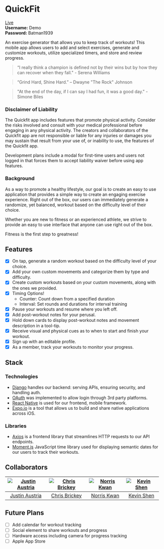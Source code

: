 # QuickFit

[Live](https://nrrs.github.io/quickfit-app)<br/>
**Username:** Demo<br/>
**Password:** Batman1939

An exercise generator that allows you to keep track of workouts! This mobile app allows users to add and select exercises, generate and customize workouts, utilize specialized timers, and store and review progress.

>“I really think a champion is defined not by their wins but by how they can recover when they fall." - Serena Williams

>“Grind Hard, Shine Hard.” – Dwayne "The Rock" Johnson

>"At the end of the day, if I can say I had fun, it was a good day." - Simone Biles

### Disclaimer of Liability
The Quickfit app includes features that promote physical activity.  Consider the risks involved and consult with your medical professional before engaging in any physical activity. The creators and collaborators of the Quickfit app are not responsible or liable for any injuries or damages you may sustain that result from your use of, or inability to use, the features of the Quickfit app.

Development plans include a modal for first-time users and users not logged in that forces them to accept liability waiver before using app features.

### Background

As a way to promote a healthy lifestyle, our goal is to create an easy to use application that provides a simple way to create an engaging exercise experience. Right out of the box, our users can immediately generate a randomize, yet balanced, workout based on the  difficulty level of their choice.

Whether you are new to fitness or an experienced athlete, we strive to provide an easy to use interface that anyone can use right out of the box.

Fitness is the first step to greatness!

## Features

- [x] On tap, generate a random workout based on the difficulty level of your choice.
- [x] Add your own custom movements and categorize them by type and difficulty.
- [x] Create custom workouts based on your custom movements, along with the ones we provided.
- [x] Timing Options!
  * Counter: Count down from a specified duration
  * Interval: Set rounds and durations for interval training
- [x] Pause your workouts and resume where you left off.
- [x] Add post-workout notes for your perusal.
- [x] Hold down cards to display post-workout notes and movement description in a tool-tip.
- [x] Receive visual and physical cues as to when to start and finish your workout.
- [x] Sign up with an editable profile.
- [x] As a member, track your workouts to monitor your progress.

## Stack

### Technologies
- [Django](https://www.djangoproject.com/) handles our backend: serving APIs, ensuring security, and handling auth.
- [OAuth](https://oauth.net/) was implemented to allow login through 3rd party platforms.
- [React Native](https://facebook.github.io/react-native/) is used for our frontend, mobile framework.
- [Expo.io](https://expo.io) is a tool that allows us to build and share native applications across iOS.

### Libraries
- [Axios](https://github.com/mzabriskie/axios) is a frontend library that streamlines HTTP requests to our API endpoints.
- [Moment.js](https://momentjs.com/) JavaScript time library used for displaying semantic dates for our users to track their workouts.

## Collaborators

[![Justin Austria][pic_ja]][git_ja]  | [![Chris Brickey][pic_cb]][git_cb] | [![Norris Kwan][pic_nk]][git_nk] | [![Kevin Shen][pic_ks]][git_ks] |
:------------------:|:-----------------------:|:-----------------------:|:-------------:|
[Justin Austria][git_ja] | [Chris Brickey][git_cb] | [Norris Kwan][git_nk] | [Kevin Shen][git_ks]

[git_ja]: https://github.com/Tulen
[git_cb]: https://github.com/chrisbrickey
[git_nk]: https://github.com/nrrs
[git_ks]: https://github.com/kevinshenyang07
[pic_ja]: https://avatars1.githubusercontent.com/u/11968940?v=4&s=200
[pic_cb]: https://avatars1.githubusercontent.com/u/7623023?v=4&s=200
[pic_nk]: https://avatars1.githubusercontent.com/u/425246?v=4&s=200
[pic_ks]: https://avatars1.githubusercontent.com/u/10000295?v=4&s=200

## Future Plans

- [ ] Add calendar for workout tracking
- [ ] Social element to share workouts and progress
- [ ] Hardware access including camera for progress tracking
- [ ] Apple App Store
